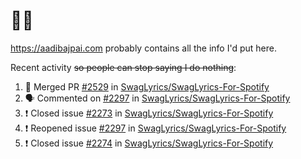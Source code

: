 # 👋🏻
<!--
**aadibajpai/aadibajpai** is a ✨ _special_ ✨ repository because its `README.md` (this file) appears on your GitHub profile.
-->
https://aadibajpai.com probably contains all the info I'd put here.

Recent activity ~~so people can stop saying I do nothing~~:
<!--START_SECTION:activity-->
1. 🎉 Merged PR [#2529](https://github.com//SwagLyrics/SwagLyrics-For-Spotify/pull/2529) in [SwagLyrics/SwagLyrics-For-Spotify](https://github.com//SwagLyrics/SwagLyrics-For-Spotify)
2. 🗣 Commented on [#2297](https://github.com//SwagLyrics/SwagLyrics-For-Spotify/issues/2297) in [SwagLyrics/SwagLyrics-For-Spotify](https://github.com//SwagLyrics/SwagLyrics-For-Spotify)
3. ❗️ Closed issue [#2273](https://github.com//SwagLyrics/SwagLyrics-For-Spotify/issues/2273) in [SwagLyrics/SwagLyrics-For-Spotify](https://github.com//SwagLyrics/SwagLyrics-For-Spotify)
4. ❗️ Reopened issue [#2297](https://github.com//SwagLyrics/SwagLyrics-For-Spotify/issues/2297) in [SwagLyrics/SwagLyrics-For-Spotify](https://github.com//SwagLyrics/SwagLyrics-For-Spotify)
5. ❗️ Closed issue [#2274](https://github.com//SwagLyrics/SwagLyrics-For-Spotify/issues/2274) in [SwagLyrics/SwagLyrics-For-Spotify](https://github.com//SwagLyrics/SwagLyrics-For-Spotify)
<!--END_SECTION:activity-->
